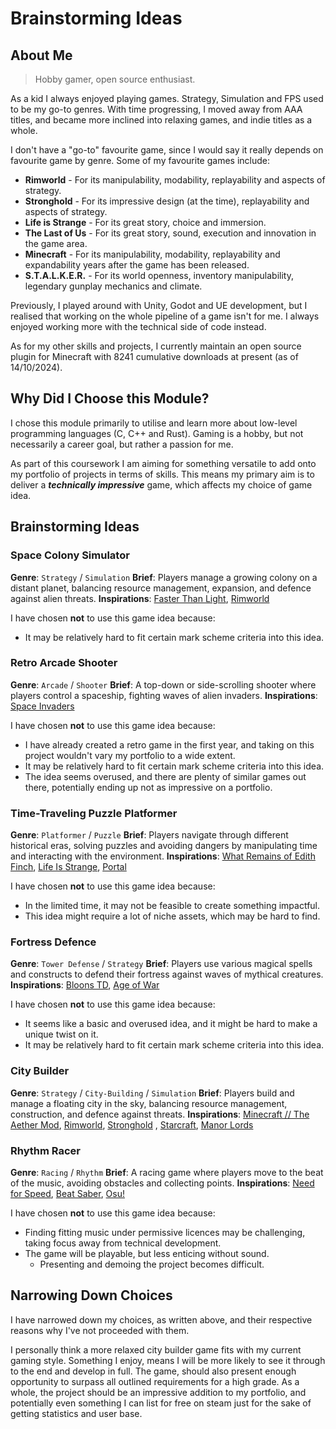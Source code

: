 # Brainstorming Ideas
## About Me
> Hobby gamer, open source enthusiast.

As a kid I always enjoyed playing games. Strategy, Simulation and FPS used to be my go-to genres. With time progressing, I moved away from AAA titles, and became more inclined into relaxing games, and indie titles as a whole.

I don't have a "go-to" favourite game, since I would say it really depends on favourite game by genre. Some of my favourite games include:
- **Rimworld** - For its manipulability, modability, replayability and aspects of strategy.
- **Stronghold** - For its impressive design (at the time), replayability and aspects of strategy.
- **Life is Strange** - For its great story, choice and immersion.
- **The Last of Us** - For its great story, sound, execution and innovation in the game area.
- **Minecraft** - For its manipulability, modability, replayability and expandability years after the game has been released.
- **S.T.A.L.K.E.R.** - For its world openness, inventory manipulability, legendary gunplay mechanics and climate.

Previously, I played around with Unity, Godot and UE development, but I realised that working on the whole pipeline of a game isn't for me. I always enjoyed working more with the technical side of code instead.

As for my other skills and projects, I currently maintain an open source plugin for Minecraft with 8241 cumulative downloads at present (as of 14/10/2024).
## Why Did I Choose this Module?
I chose this module primarily to utilise and learn more about low-level programming languages (C, C++ and Rust). Gaming is a hobby, but not necessarily a career goal, but rather a passion for me.

As part of this coursework I am aiming for something versatile to add onto my portfolio of projects in terms of skills. This means my primary aim is to deliver a ***technically impressive*** game, which affects my choice of game idea.
## Brainstorming Ideas
### Space Colony Simulator
**Genre**: `Strategy` / `Simulation`
**Brief**: Players manage a growing colony on a distant planet, balancing resource management, expansion, and defence against alien threats.
**Inspirations**: [Faster Than Light](https://store.steampowered.com/app/212680/FTL_Faster_Than_Light/), [Rimworld](https://store.steampowered.com/app/294100/RimWorld/)

I have chosen **not** to use this game idea because:
- It may be relatively hard to fit certain mark scheme criteria into this idea.
### Retro Arcade Shooter
**Genre**: `Arcade` / `Shooter`
**Brief**: A top-down or side-scrolling shooter where players control a spaceship, fighting waves of alien invaders.
**Inspirations**: [Space Invaders](https://en.wikipedia.org/wiki/Space_Invaders)

I have chosen **not** to use this game idea because:
- I have already created a retro game in the first year, and taking on this project wouldn't vary my portfolio to a wide extent.
- It may be relatively hard to fit certain mark scheme criteria into this idea.
- The idea seems overused, and there are plenty of similar games out there, potentially ending up not as impressive on a portfolio.
### Time-Traveling Puzzle Platformer
**Genre**: `Platformer` / `Puzzle`
**Brief**: Players navigate through different historical eras, solving puzzles and avoiding dangers by manipulating time and interacting with the environment.
**Inspirations**: [What Remains of Edith Finch](https://store.steampowered.com/app/501300/What_Remains_of_Edith_Finch/), [Life Is Strange](https://store.steampowered.com/app/319630/Life_is_Strange__Episode_1/), [Portal](https://store.steampowered.com/app/400/Portal/)

I have chosen **not** to use this game idea because:
- In the limited time, it may not be feasible to create something impactful.
- This idea might require a lot of niche assets, which may be hard to find.
### Fortress Defence
**Genre**: `Tower Defense` / `Strategy`
**Brief**: Players use various magical spells and constructs to defend their fortress against waves of mythical creatures.
**Inspirations**: [Bloons TD](https://store.steampowered.com/app/960090/Bloons_TD_6/), [Age of War](https://ageofwargame.io/)

I have chosen **not** to use this game idea because:
- It seems like a basic and overused idea, and it might be hard to make a unique twist on it.
- It may be relatively hard to fit certain mark scheme criteria into this idea.
### City Builder
**Genre**: `Strategy` / `City-Building` / `Simulation`
**Brief**: Players build and manage a floating city in the sky, balancing resource management, construction, and defence against threats.
**Inspirations**: [Minecraft // The Aether Mod](https://modrinth.com/mod/aether), [Rimworld](https://store.steampowered.com/app/294100/RimWorld/), [Stronghold](https://store.steampowered.com/app/2140020/Stronghold_Definitive_Edition/) , [Starcraft](https://en.wikipedia.org/wiki/StarCraft_(video_game)), [Manor Lords](https://store.steampowered.com/app/1363080/Manor_Lords/)
### Rhythm Racer
**Genre**: `Racing` / `Rhythm`
**Brief**: A racing game where players move to the beat of the music, avoiding obstacles and collecting points.
**Inspirations**: [Need for Speed](https://store.steampowered.com/app/1262540/Need_for_Speed/), [Beat Saber](https://store.steampowered.com/app/620980/Beat_Saber/), [Osu!](https://osu.ppy.sh/)

I have chosen **not** to use this game idea because:
- Finding fitting music under permissive licences may be challenging, taking focus away from technical development.
- The game will be playable, but less enticing without sound.
	- Presenting and demoing the project becomes difficult.
## Narrowing Down Choices
I have narrowed down my choices, as written above, and their respective reasons why I've not proceeded with them.

I personally think a more relaxed city builder game fits with my current gaming style. Something I enjoy, means I will be more likely to see it through to the end and develop in full. The game, should also present enough opportunity to surpass all outlined requirements for a high grade. As a whole, the project should be an impressive addition to my portfolio, and potentially even something I can list for free on steam just for the sake of getting statistics and user base.
